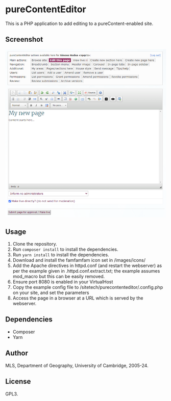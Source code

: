 # pureContentEditor

This is a PHP application to add editing to a pureContent-enabled site.


## Screenshot

![Screenshot](screenshot.png)


## Usage

1. Clone the repository.
2. Run `composer install` to install the dependencies.
3. Run `yarn install` to install the dependencies.
4. Download and install the famfamfam icon set in /images/icons/
5. Add the Apache directives in httpd.conf (and restart the webserver) as per the example given in .httpd.conf.extract.txt; the example assumes mod_macro but this can be easily removed.
6. Ensure port 8080 is enabled in your VirtualHost
7. Copy the example config file to /sitetech/purecontenteditor/.config.php on your site, and set the parameters
8. Access the page in a browser at a URL which is served by the webserver.


## Dependencies

* Composer
* Yarn


## Author

MLS, Department of Geography, University of Cambridge, 2005-24.


## License

GPL3.
